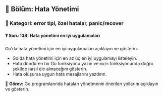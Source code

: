 ## 📘 Bölüm: Hata Yönetimi  
### 🔹 Kategori: error tipi, özel hatalar, panic/recover  
#### ❓ Soru 138: Hata yönetimi en iyi uygulamaları

Go'da hata yönetimi için en iyi uygulamaları açıklayın ve gösterin.

- Go'da hata yönetimi için en az üç en iyi uygulamayı listeleyin.
- Hata döndüren bir Go fonksiyonu yazın ve `main` fonksiyonunda doğru şekilde nasıl ele alınacağını gösterin.
- Hata oluşursa uygun hata mesajlarını yazdırın.

🔧 **Görev:** Go programlarında hataları yönetmenin önerilen yollarını açıklayın ve gösterin.
